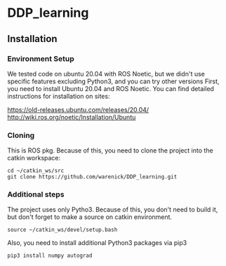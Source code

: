 # DDP_learning


## Installation ##

### Environment Setup ###

We tested code on ubuntu 20.04 with ROS Noetic, but we didn't use specific features excluding Python3, and you can try other versions
First, you need to install Ubuntu 20.04 and ROS Noetic. You can find detailed instructions for installation on sites:

https://old-releases.ubuntu.com/releases/20.04/
http://wiki.ros.org/noetic/Installation/Ubuntu

### Cloning ###

This is ROS pkg. Because of this, you need to clone the project into the catkin workspace:
```
cd ~/catkin_ws/src
git clone https://github.com/warenick/DDP_learning.git
```

### Additional steps ###

The project uses only Pytho3. Because of this, you don't need to build it, but don't forget to make a source on catkin environment.
```
source ~/catkin_ws/devel/setup.bash
```
Also, you need to install additional Python3 packages via pip3
```
pip3 install numpy autograd
```
